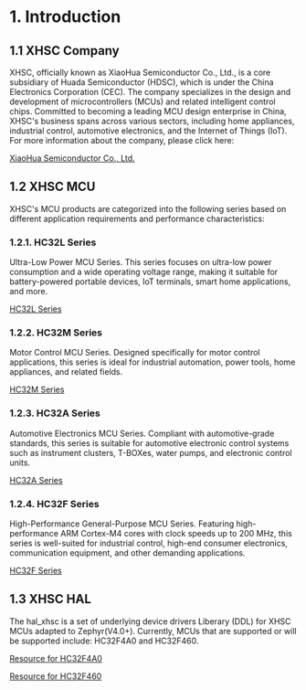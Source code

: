 # 1. Introduction

## 1.1 XHSC Company
XHSC, officially known as XiaoHua Semiconductor Co., Ltd., is a core subsidiary of Huada Semiconductor (HDSC), which is under the China Electronics Corporation (CEC). The company specializes in the design and development of microcontrollers (MCUs) and related intelligent control chips. Committed to becoming a leading MCU design enterprise in China, XHSC's business spans across various sectors, including home appliances, industrial control, automotive electronics, and the Internet of Things (IoT).
For more information about the company, please click here:

[XiaoHua Semiconductor Co., Ltd.](https://www.xhsc.com.cn/)

## 1.2 XHSC MCU
XHSC's MCU products are categorized into the following series based on different application requirements and performance characteristics:

### 1.2.1. HC32L Series
Ultra-Low Power MCU Series.
This series focuses on ultra-low power consumption and a wide operating voltage range, making it suitable for battery-powered portable devices, IoT terminals, smart home applications, and more.

[HC32L Series](https://www.xhsc.com.cn/%E4%BA%A7%E5%93%81%E7%BA%BF/%E8%B6%85%E4%BD%8E%E8%83%BD%E8%80%97)

### 1.2.2. HC32M Series
Motor Control MCU Series.
Designed specifically for motor control applications, this series is ideal for industrial automation, power tools, home appliances, and related fields.

[HC32M Series](https://www.xhsc.com.cn/%E4%BA%A7%E5%93%81%E7%BA%BF/%E7%94%B5%E6%9C%BA%E4%B8%8E%E7%94%B5%E6%BA%90%E6%8E%A7%E5%88%B6)

### 1.2.3. HC32A Series
Automotive Electronics MCU Series.
Compliant with automotive-grade standards, this series is suitable for automotive electronic control systems such as instrument clusters, T-BOXes, water pumps, and electronic control units.

[HC32A Series](https://www.xhsc.com.cn/%E4%BA%A7%E5%93%81%E7%BA%BF/%E6%B1%BD%E8%BD%A6%E7%94%B5%E5%AD%90)

### 1.2.4. HC32F Series
High-Performance General-Purpose MCU Series.
Featuring high-performance ARM Cortex-M4 cores with clock speeds up to 200 MHz, this series is well-suited for industrial control, high-end consumer electronics, communication equipment, and other demanding applications.

[HC32F Series](https://www.xhsc.com.cn/%E4%BA%A7%E5%93%81%E7%BA%BF/%E9%80%9A%E7%94%A8%E6%8E%A7%E5%88%B6)

## 1.3 XHSC HAL
The hal_xhsc is a set of  underlying device drivers Liberary (DDL) for XHSC MCUs adapted to Zephyr(V4.0+). Currently, MCUs that are supported or will be supported include: HC32F4A0 and HC32F460.


[Resource for HC32F4A0](https://www.xhsc.com.cn/product/1220.html)

[Resource for HC32F460](https://www.xhsc.com.cn/product/1246.html)